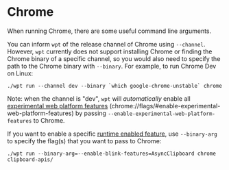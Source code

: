 # Chrome

When running Chrome, there are some useful command line arguments.

You can inform `wpt` of the release channel of Chrome using `--channel`.
However, `wpt` currently does not support installing Chrome or finding the
Chrome binary of a specific channel, so you would also need to specify the path
to the Chrome binary with `--binary`. For example, to run Chrome Dev on Linux:

```
./wpt run --channel dev --binary `which google-chrome-unstable` chrome
```

Note: when the channel is "dev", `wpt` will *automatically* enable all
[experimental web platform features][1]
(chrome://flags/#enable-experimental-web-platform-features) by passing
`--enable-experimental-web-platform-features` to Chrome.

If you want to enable a specific [runtime enabled feature][1], use
`--binary-arg` to specify the flag(s) that you want to pass to Chrome:

```
./wpt run --binary-arg=--enable-blink-features=AsyncClipboard chrome clipboard-apis/
```

[1]: https://www.chromium.org/blink/runtime-enabled-features
